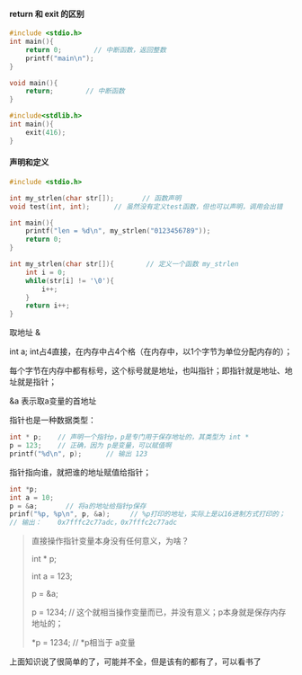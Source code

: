 #### return 和 exit 的区别

```c
#include <stdio.h>
int main(){
    return 0;        // 中断函数，返回整数
    printf("main\n");
}

void main(){
    return;        // 中断函数
}

#include<stdlib.h>
int main(){
    exit(416);
}
```



#### 声明和定义

```c
#include <stdio.h>

int my_strlen(char str[]);       // 函数声明
void test(int, int);      // 虽然没有定义test函数，但也可以声明，调用会出错

int main(){
    printf("len = %d\n", my_strlen("0123456789"));
    return 0;
}

int my_strlen(char str[]){        // 定义一个函数 my_strlen
    int i = 0;
    while(str[i] != '\0'){
        i++;
    }
    return i++;
}
```



取地址 &

int a;    int占4直接，在内存中占4个格（在内存中，以1个字节为单位分配内存的）；

每个字节在内存中都有标号，这个标号就是地址，也叫指针；即指针就是地址、地址就是指针；

&a  表示取a变量的首地址



指针也是一种数据类型：

```c
int * p;    // 声明一个指针p，p是专门用于保存地址的，其类型为 int *
p = 123;    // 正确，因为 p是变量，可以赋值啊
printf("%d\n", p);      // 输出 123
```

指针指向谁，就把谁的地址赋值给指针；

```c
int *p;
int a = 10;
p = &a;       // 将a的地址给指针p保存
prinf("%p, %p\n", p, &a);     // %p打印的地址，实际上是以16进制方式打印的；
// 输出：    0x7fffc2c77adc，0x7fffc2c77adc
```

>   直接操作指针变量本身没有任何意义，为啥？
>
>   int * p;
>
>   int a = 123;
>
>   p = &a;
>
>   p = 1234;         // 这个就相当操作变量而已，并没有意义；p本身就是保存内存地址的；
>
>   *p = 1234;       // *p相当于 a变量



上面知识说了很简单的了，可能并不全，但是该有的都有了，可以看书了

























